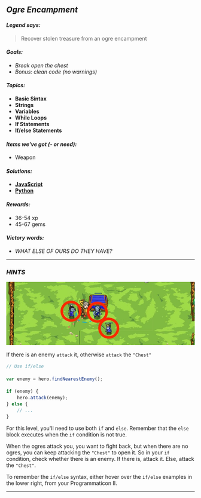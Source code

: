 ## _Ogre Encampment_

#### _Legend says:_
> Recover stolen treasure from an ogre encampment

#### _Goals:_
+ _Break open the chest_
+ _Bonus: clean code (no warnings)_

#### _Topics:_
+ **Basic Sintax**
+ **Strings**
+ **Variables**
+ **While Loops**
+ **If Statements**
+ **If/else Statements**

#### _Items we've got (- or need):_
+ Weapon

#### _Solutions:_
+ **[JavaScript](ogre.js)**
+ **[Python](ogre.py)**

#### _Rewards:_
+ 36-54 xp
+ 45-67 gems

#### _Victory words:_
+ _WHAT ELSE OF OURS DO THEY HAVE?_

___

### _HINTS_

![](img/ogre_encampment.jpeg)

If there is an enemy `attack` it, otherwise `attack` the `"Chest"`

```javascript
// Use if/else

var enemy = hero.findNearestEnemy();

if (enemy) {
    hero.attack(enemy);
} else {
    // ...
}
```

For this level, you'll need to use both `if` and `else`. Remember that the `else` block executes when the `if` condition is not true.

When the ogres attack you, you want to fight back, but when there are no ogres, you can keep attacking the `"Chest"` to open it. So in your `if` condition, check whether there is an enemy. If there is, attack it. Else, attack the `"Chest"`.

To remember the `if/else` syntax, either hover over the `if/else` examples in the lower right, from your Programmaticon II.

___
